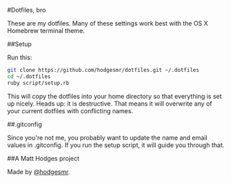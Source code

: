 #Dotfiles, bro

These are my dotfiles. Many of these settings work best with the OS X Homebrew terminal theme.

##Setup

Run this:

```sh
git clone https://github.com/hodgesmr/dotfiles.git ~/.dotfiles
cd ~/.dotfiles
ruby script/setup.rb
```

This will copy the dotfiles into your home directory so that everything is set up nicely. Heads up: it is destructive. That means it will overwrite any of your current dotfiles with conflicting names.

##.gitconfig

Since you're not me, you probably want to update the name and email values in .gitconfig. If you run the setup script, it will guide you through that.

##A Matt Hodges project

Made by [@hodgesmr](http://twitter.com/hodgesmr).
